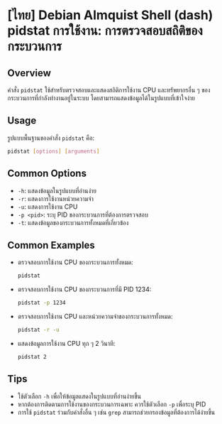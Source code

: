 # [ไทย] Debian Almquist Shell (dash) pidstat การใช้งาน: การตรวจสอบสถิติของกระบวนการ

## Overview
คำสั่ง `pidstat` ใช้สำหรับตรวจสอบและแสดงสถิติการใช้งาน CPU และทรัพยากรอื่น ๆ ของกระบวนการที่กำลังทำงานอยู่ในระบบ โดยสามารถแสดงข้อมูลได้ในรูปแบบที่เข้าใจง่าย

## Usage
รูปแบบพื้นฐานของคำสั่ง `pidstat` คือ:

```bash
pidstat [options] [arguments]
```

## Common Options
- `-h`: แสดงข้อมูลในรูปแบบที่อ่านง่าย
- `-r`: แสดงการใช้งานหน่วยความจำ
- `-u`: แสดงการใช้งาน CPU
- `-p <pid>`: ระบุ PID ของกระบวนการที่ต้องการตรวจสอบ
- `-t`: แสดงข้อมูลของกระบวนการทั้งหมดที่เกี่ยวข้อง

## Common Examples
- ตรวจสอบการใช้งาน CPU ของกระบวนการทั้งหมด:
  ```bash
  pidstat
  ```

- ตรวจสอบการใช้งาน CPU ของกระบวนการที่มี PID 1234:
  ```bash
  pidstat -p 1234
  ```

- ตรวจสอบการใช้งาน CPU และหน่วยความจำของกระบวนการทั้งหมด:
  ```bash
  pidstat -r -u
  ```

- แสดงข้อมูลการใช้งาน CPU ทุก ๆ 2 วินาที:
  ```bash
  pidstat 2
  ```

## Tips
- ใช้ตัวเลือก `-h` เพื่อให้ข้อมูลแสดงในรูปแบบที่อ่านง่ายขึ้น
- หากต้องการติดตามการใช้งานของกระบวนการเฉพาะ ควรใช้ตัวเลือก `-p` เพื่อระบุ PID
- การใช้ `pidstat` ร่วมกับคำสั่งอื่น ๆ เช่น `grep` สามารถช่วยกรองข้อมูลที่ต้องการได้ง่ายขึ้น